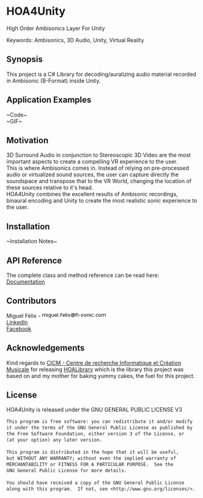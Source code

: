 # HOA4Unity
High Order Ambisonics Layer For Unity

Keywords: Ambisonics, 3D Audio, Unity, Virtual Reality

## Synopsis

This project is a C# Library for decoding/auralizing audio material recorded in Ambisonic (B-Format) inside Unity.

## Application Examples

~Code~<br>
~GIF~

## Motivation

3D Surround Audio in conjunction to Stereoscopic 3D Video are the most important aspects to create a compelling VR experience to the user.<br>
This is where Ambisonics comes in. Instead of relying on pre-processed audio or virtualized sound sources, the user can capture directly the soundspace and transpose that to the VR World, changing the location of these sources relative to it's head.<br>
HOA4Unity combines the excellent results of Ambisonic recordings, binaural encoding and Unity to create the most realistic sonic experience to the user.

## Installation

~Installation Notes~

## API Reference

The complete class and method reference can be read here:
[Documentation](https://rawgit.com/FI-SonicEng/HOA4Unity/master/documentation/html/index.html)

## Contributors

Miguel Félix - ![email](email.png?raw=true "Contact")<br>
[LinkedIn](https://www.linkedin.com/in/miguelrfelix)<br>
[Facebook](https://www.facebook.com/miguelrfelix)

## Acknowledgements

Kind regards to [CICM - Centre de recherche Informatique et Création Musicale](http://cicm.mshparisnord.org) for releasing [HOALibrary](https://github.com/CICM/HoaLibrary-Light) which is the library this project was based on and my mother for baking yummy cakes, the fuel for this project.

## License

HOA4Unity is released under the GNU GENERAL PUBLIC LICENSE V3<br>

```
This program is free software: you can redistribute it and/or modify
it under the terms of the GNU General Public License as published by
the Free Software Foundation, either version 3 of the License, or
(at your option) any later version.

This program is distributed in the hope that it will be useful,
but WITHOUT ANY WARRANTY; without even the implied warranty of
MERCHANTABILITY or FITNESS FOR A PARTICULAR PURPOSE.  See the
GNU General Public License for more details.

You should have received a copy of the GNU General Public License
along with this program.  If not, see <http://www.gnu.org/licenses/>.
```